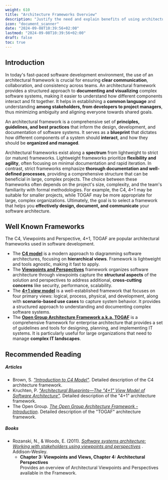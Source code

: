 ```yaml
---
weight: 610
title: "Architecture Frameworks Overview"
description: "Justify the need and explain benefits of using architectural frameworks"
icon: "document_scanner"
date: "2024-09-08T10:39:56+02:00"
lastmod: "2024-09-08T10:39:56+02:00"
draft: false
toc: true
---
```


## Introduction

In today's fast-paced software development environment, the use of an
architectural framework is crucial for ensuring **clear communication**,
collaboration, and consistency across teams. An architectural framework provides
a structured approach to **documenting and visualizing** complex software
systems, making it easier to understand how different components interact and
fit together. It helps in establishing a **common language** and understanding
**among stakeholders, from developers to project managers**, thus minimizing
ambiguity and aligning everyone towards shared goals.

An architectural framework is a comprehensive set of **principles, guidelines,
and best practices** that inform the design, development, and documentation of
software systems. It serves as a **blueprint** that dictates how different
components of a system should **interact**, and how they should be **organized
and managed**.

Architectural frameworks exist along a **spectrum** from lightweight to strict
(or mature) frameworks. Lightweight frameworks prioritize **flexibility and
agility**, often focusing on minimal documentation and rapid iteration. In
contrast, strict frameworks emphasize **thorough documentation and well-defined
processes**, providing a comprehensive structure that can be beneficial in
large, complex projects. The choice between these frameworks often depends on
the project's size, complexity, and the team's familiarity with formal
methodologies. For example, the C4, 4+1 may be suitable for smaller projects,
while TOGAF may be more appropriate for large, complex organizations.
Ultimately, the goal is to select a framework that helps you **effectively design,
document, and communicate** your software architecture.

## Well Known Frameworks

The C4, Viewpoints and Perspective, 4+1, TOGAF are popular architectural
frameworks used in software development.
- The **[C4 model](https://c4model.com/introduction)** is a modern approach to diagramming software architectures,
  focusing on **hierarchical views**. Framework is lightweight and tools agnostic,
  making it fast to apply.
- The **[Viewpoints and Perspectives](https://www.viewpoints-and-perspectives.info/home/book/)** framework organizes software architecture
  through viewpoints capture the **structural aspects** of the solution and
  perspectives to address additional, **cross-cutting concerns** like security,
  performance, scalability.
- The **[4+1 view model](https://www.cs.ubc.ca/~gregor/teaching/papers/4+1view-architecture.pdf)** is a well-established framework that focuses on four
  primary views: logical, process, physical, and development, along with
  **scenario-based use cases** to capture system behavior. It provides a structured
  approach to understanding and documenting complex software systems.
- The **[Open Group Architecture Framework a.k.a. TOGAF](https://pubs.opengroup.org/togaf-standard/)** is a comprehensive framework for enterprise architecture that provides a
  set of guidelines and tools for designing, planning, and implementing IT
  systems. It is particularly useful for large organizations that need to manage
  **complex IT landscapes**.

## Recommended Reading

##### Articles

* Brown, S. *["Introduction to C4 Model"](https://c4model.com/introduction)*.
  Detailed description of the C4 architecture framework.
* Kruchten, P. *["Architectural Blueprints—The "4+1" View Model of Software Architecture"](https://www.cs.ubc.ca/~gregor/teaching/papers/4+1view-architecture.pdf)*.
  Detailed description of the "4+1" architecture framework.
* The Open Group. *[The Open Group Architecture Framework - Introduction](https://pubs.opengroup.org/togaf-standard/)*.
  Detailed description of the "TOGAF" architecture framework.

##### Books

* Rozanski, N., & Woods, E. (2011). *[Software systems architecture: Working with stakeholders using viewpoints and perspectives](https://www.viewpoints-and-perspectives.info/home/book/)* . Addison-Wesley.
  * **Chapter 3: Viewpoints and Views, Chapter 4: Architectural Perspectives**\
    Provides an overview of Architectural Viewpoints and Perspectives available
    in the Framework.
